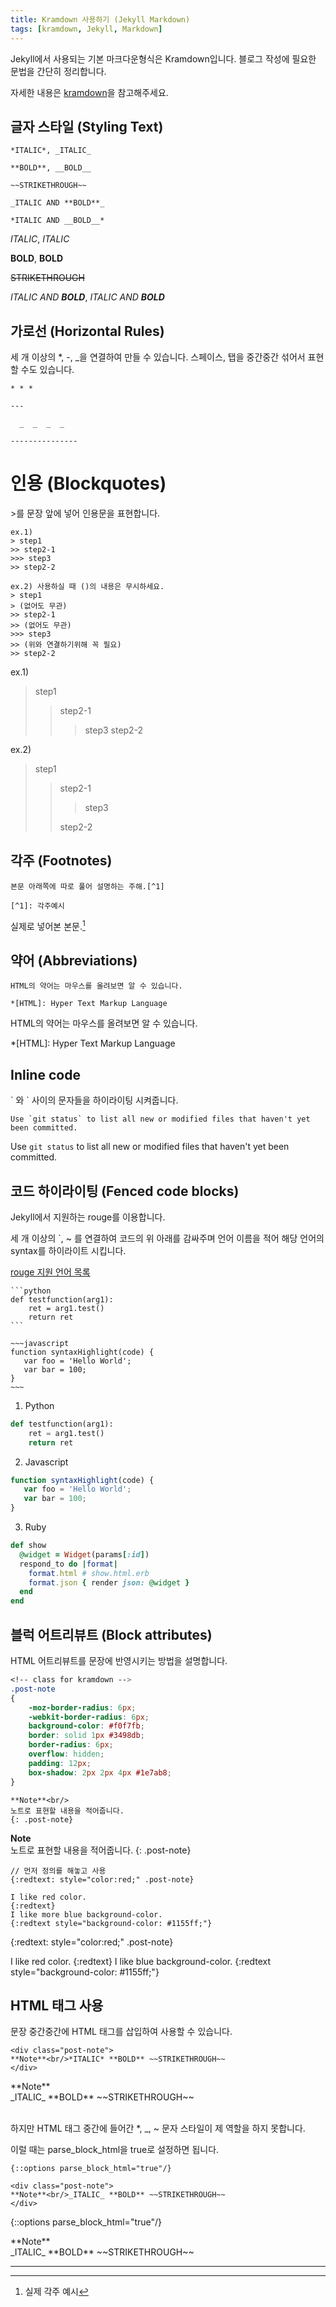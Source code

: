 ```yaml
---
title: Kramdown 사용하기 (Jekyll Markdown)
tags: [kramdown, Jekyll, Markdown]
---
```


Jekyll에서 사용되는 기본 마크다운형식은 Kramdown입니다. 블로그 작성에 필요한 문법을 간단히 정리합니다.

자세한 내용은 [kramdown](https://kramdown.gettalong.org/quickref.html)을 참고해주세요.

## 글자 스타일 (Styling Text)
~~~
*ITALIC*, _ITALIC_

**BOLD**, __BOLD__

~~STRIKETHROUGH~~

_ITALIC AND **BOLD**_

*ITALIC AND __BOLD__*
~~~

*ITALIC*, _ITALIC_

**BOLD**, __BOLD__

~~STRIKETHROUGH~~

_ITALIC AND **BOLD**_, *ITALIC AND __BOLD__*


## 가로선 (Horizontal Rules)
세 개 이상의 *, -, _을 연결하여 만들 수 있습니다.
스페이스, 탭을 중간중간 섞어서 표현할 수도 있습니다.
~~~
* * *

---

  _  _  _  _

---------------
~~~


# 인용 (Blockquotes)
\>를 문장 앞에 넣어 인용문을 표현합니다.
~~~
ex.1)
> step1
>> step2-1
>>> step3
>> step2-2

ex.2) 사용하실 때 ()의 내용은 무시하세요.
> step1
> (없어도 무관)
>> step2-1
>> (없어도 무관)
>>> step3
>> (위와 연결하기위해 꼭 필요)
>> step2-2
~~~

ex.1)
> step1
>> step2-1
>>> step3
>> step2-2

ex.2)
> step1
>> step2-1
>>> step3
>>
>> step2-2


## 각주 (Footnotes)
~~~
본문 아래쪽에 따로 풀어 설명하는 주해.[^1]

[^1]: 각주예시
~~~

실제로 넣어본 본문.[^1]

[^1]: 실제 각주 예시


## 약어 (Abbreviations)
~~~
HTML의 약어는 마우스를 올려보면 알 수 있습니다.

*[HTML]: Hyper Text Markup Language
~~~

HTML의 약어는 마우스를 올려보면 알 수 있습니다.

*[HTML]: Hyper Text Markup Language


## Inline code
\` 와 \` 사이의 문자들을 하이라이팅 시켜줍니다.
~~~
Use `git status` to list all new or modified files that haven't yet been committed.
~~~

Use `git status` to list all new or modified files that haven't yet been committed.


## 코드 하이라이팅 (Fenced code blocks)
Jekyll에서 지원하는 rouge를 이용합니다.

세 개 이상의 `, ~ 를 연결하여 코드의 위 아래를 감싸주며 언어 이름을 적어 해당 언어의 syntax를 하이라이트 시킵니다.

[rouge 지원 언어 목록](https://github.com/jneen/rouge/wiki/List-of-supported-languages-and-lexers)

~~~~~
```python
def testfunction(arg1):
    ret = arg1.test()
    return ret 
```

~~~javascript
function syntaxHighlight(code) {
   var foo = 'Hello World';
   var bar = 100;
}
~~~
~~~~~

1. Python
```python
def testfunction(arg1):
    ret = arg1.test()
    return ret 
```
2. Javascript
~~~javascript
function syntaxHighlight(code) {
   var foo = 'Hello World';
   var bar = 100;
}
~~~
3. Ruby
~~~ruby
def show
  @widget = Widget(params[:id])
  respond_to do |format|
    format.html # show.html.erb
    format.json { render json: @widget }
  end
end
~~~


## 블럭 어트리뷰트 (Block attributes)
HTML 어트리뷰트를 문장에 반영시키는 방법을 설명합니다.
~~~css
<!-- class for kramdown -->
.post-note
{
    -moz-border-radius: 6px;
    -webkit-border-radius: 6px;
    background-color: #f0f7fb;
    border: solid 1px #3498db;
    border-radius: 6px;
    overflow: hidden;
    padding: 12px;
    box-shadow: 2px 2px 4px #1e7ab8;
}
~~~
~~~
**Note**<br/>
노트로 표현할 내용을 적어줍니다.
{: .post-note}
~~~

**Note**<br/>
노트로 표현할 내용을 적어줍니다.
{: .post-note}


~~~
// 먼저 정의를 해놓고 사용
{:redtext: style="color:red;" .post-note}

I like red color.
{:redtext}
I like more blue background-color.
{:redtext style="background-color: #1155ff;"}
~~~

{:redtext: style="color:red;" .post-note}

I like red color.
{:redtext}
I like blue background-color.
{:redtext style="background-color: #1155ff;"}


## HTML 태그 사용
문장 중간중간에 HTML 태그를 삽입하여 사용할 수 있습니다.
~~~
<div class="post-note">
**Note**<br/>*ITALIC* **BOLD** ~~STRIKETHROUGH~~
</div>
~~~

<div class="post-note">
**Note**<br/>_ITALIC_ **BOLD** ~~STRIKETHROUGH~~
</div>
<br/>

하지만 HTML 태그 중간에 들어간 *, _, ~ 문자 스타일이 제 역할을 하지 못합니다.

이럴 때는 parse_block_html을 true로 설정하면 됩니다.

~~~
{::options parse_block_html="true"/}

<div class="post-note">
**Note**<br/>_ITALIC_ **BOLD** ~~STRIKETHROUGH~~
</div>
~~~

{::options parse_block_html="true"/}

<div class="post-note">
**Note**<br/>_ITALIC_ **BOLD** ~~STRIKETHROUGH~~
</div>

---